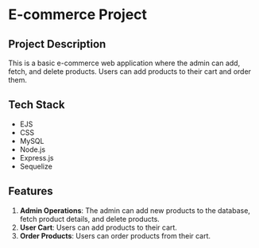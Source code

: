 # E-commerce Project

## Project Description

This is a basic e-commerce web application where the admin can add, fetch, and delete products. Users can add products to their cart and order them.

## Tech Stack

- EJS
- CSS
- MySQL
- Node.js
- Express.js
- Sequelize

## Features

1. **Admin Operations**: The admin can add new products to the database, fetch product details, and delete products.
2. **User Cart**: Users can add products to their cart.
3. **Order Products**: Users can order products from their cart.

<!--
## Screenshots

*Here, you can add screenshots of your application. It's a good idea to show key features and views of your app. You can add a screenshot using the following markdown syntax:*

!Description of Image

*Replace 'Description of Image' with a brief description of the screenshot and 'link-to-your-image' with the actual link to your screenshot.*

## Setup and Installation

*Instructions on how to setup and install your application go here.*

## Usage

*Instructions on how to use your application go here.*

## Contributing

*Details on how to contribute to your project go here.*

## License

*Your license information goes here.* -->
